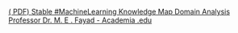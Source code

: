 [( PDF) Stable #MachineLearning Knowledge Map Domain Analysis   Professor Dr. M. E . Fayad - Academia .edu](https://qi.tc/qi/110941)
